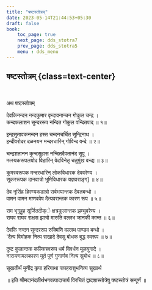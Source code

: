 ```yaml
---
title: "षष्टस्तोत्रम्‌"
date: 2023-05-14T21:44:53+05:30
draft: false
book:
    toc_page: true
    next_page: dds_stotra7
    prev_page: dds_stotra5
    menu : dds_menu
---
```




## षष्टस्तोत्रम्‌ {class=text-center}

<br/>

अथ षष्टस्तोत्रम्‌

देवकिनन्दन नन्दकुमार वृन्दावनान्चन गोकुल चन्द्र ।  
कन्दफलाशन सुन्दररूप नन्दित गोकुल वन्दितपाद्‌ ॥ १॥

इन्द्रसुतावकनन्दन हस्त चन्दनचर्चित सुन्द्रिनाथ ।  
इन्दीवरोदर दळनयन मन्दरधारिन्‌ गोविन्द वन्दे ॥ २॥

चन्द्रशतानन कुन्दसुहास नन्दितदैवतानंद सुपू ।  
मत्स्यकरूपलयोद विहारिन्‌ वेदविनेतृ चतुमुंख वन्द्य ॥ ३॥

कूमस्वरूपक मन्दरधारिन्‌ लोकविधारक देववरेण्य ।  
सूकररूपक दानवात्रो भूमिविधारक यज्ञवराङ्ग] ॥ ४॥

देव नृसिंह हिरण्यकडात्रो सर्वभयान्तक दैवतबन्धो ।  
वामन वामन माणववेष दैत्यवरान्तक कारण रूप ॥ ५॥

राम भृगूहुह सूर्जितदीक्े क्षत्रकुलान्तक झम्भुवरेण्य ।  
राघव राघव राक्षस झात्रो मारुति वल्लभ जानकी कान्त ॥ ६॥

देवकि नन्दन सुन्दररूप रुक्मिणि वल्लभ पाण्डव बन्धो ।  
'दैत्य विमोहक नित्य सखादे देवसु बोधक बुद्ध स्वरूप ॥ ७॥

दुष्ट कुलान्तक कल्किस्वरूप धर्म विवर्धन मूलयुगादे ।  
नारायणामलकारण मूर्त पूर्ण गुणार्णव नित्य सुबोध ॥ ८॥

सुखतीर्थं मुनीद्र कृपा हरिगाथा पापहराशुभनित्य सुखार्थ

॥ इति श्रीमदानंदतीर्थभगवत्पादाचार्य विरचितं
द्वादशास्तोत्रेषु षष्टस्तोत्रं सम्पूर्णं ॥
